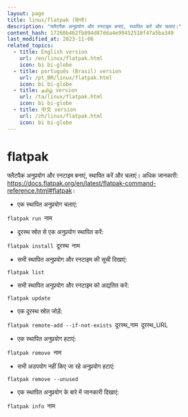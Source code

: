 ```yaml
---
layout: page
title: linux/flatpak (हिन्दी)
description: "फ्लैटपैक अनुप्रयोग और रनटाइम बनाएं, स्थापित करें और चलाएं।"
content_hash: 17260b462fb894d87dda4e99452518f47a5ba349
last_modified_at: 2023-11-06
related_topics:
  - title: English version
    url: /en/linux/flatpak.html
    icon: bi bi-globe
  - title: português (Brasil) version
    url: /pt_BR/linux/flatpak.html
    icon: bi bi-globe
  - title: தமிழ் version
    url: /ta/linux/flatpak.html
    icon: bi bi-globe
  - title: 中文 version
    url: /zh/linux/flatpak.html
    icon: bi bi-globe
---
```

# flatpak

फ्लैटपैक अनुप्रयोग और रनटाइम बनाएं, स्थापित करें और चलाएं।
अधिक जानकारी: <https://docs.flatpak.org/en/latest/flatpak-command-reference.html#flatpak>।

- एक स्थापित अनुप्रयोग चलाएं:

`flatpak run `<span class="tldr-var badge badge-pill bg-dark-lm bg-white-dm text-white-lm text-dark-dm font-weight-bold">नाम</span>

- दूरस्थ स्रोत से एक अनुप्रयोग स्थापित करें:

`flatpak install `<span class="tldr-var badge badge-pill bg-dark-lm bg-white-dm text-white-lm text-dark-dm font-weight-bold">दूरस्थ</span>` `<span class="tldr-var badge badge-pill bg-dark-lm bg-white-dm text-white-lm text-dark-dm font-weight-bold">नाम</span>

- सभी स्थापित अनुप्रयोग और रनटाइम की सूची दिखाएं:

`flatpak list`

- सभी स्थापित अनुप्रयोग और रनटाइम को अद्यतित करें:

`flatpak update`

- एक दूरस्थ स्रोत जोड़ें:

`flatpak remote-add --if-not-exists `<span class="tldr-var badge badge-pill bg-dark-lm bg-white-dm text-white-lm text-dark-dm font-weight-bold">दूरस्थ_नाम</span>` `<span class="tldr-var badge badge-pill bg-dark-lm bg-white-dm text-white-lm text-dark-dm font-weight-bold">दूरस्थ_URL</span>

- एक स्थापित अनुप्रयोग हटाएं:

`flatpak remove `<span class="tldr-var badge badge-pill bg-dark-lm bg-white-dm text-white-lm text-dark-dm font-weight-bold">नाम</span>

- सभी अउपयोग नहीं किए जा रहे अनुप्रयोग हटाएं:

`flatpak remove --unused`

- एक स्थापित अनुप्रयोग के बारे में जानकारी दिखाएं:

`flatpak info `<span class="tldr-var badge badge-pill bg-dark-lm bg-white-dm text-white-lm text-dark-dm font-weight-bold">नाम</span>
